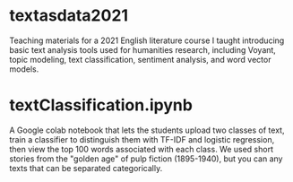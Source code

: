 # textasdata2021
Teaching materials for a 2021 English literature course I taught introducing basic text analysis tools used for humanities research, including Voyant, 
topic modeling, text classification, sentiment analysis, and word vector models. 

# textClassification.ipynb
A Google colab notebook that lets the students upload two classes of text, train a classifier to distinguish them with TF-IDF and logistic regression,
then view the top 100 words associated with each class. We used short stories from the "golden age" of pulp fiction (1895-1940), but you can any texts
that can be separated categorically.
